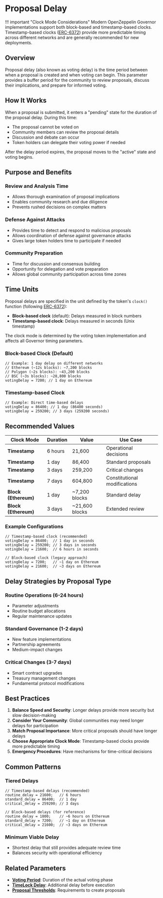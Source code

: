 # Proposal Delay

!!! important "Clock Mode Considerations"
    Modern OpenZeppelin Governor implementations support both block-based and timestamp-based clocks. Timestamp-based clocks ([ERC-6372](https://eips.ethereum.org/EIPS/eip-6372)) provide more predictable timing across different networks and are generally recommended for new deployments.

## Overview

Proposal delay (also known as voting delay) is the time period between when a proposal is created and when voting can begin. This parameter provides a buffer period for the community to review proposals, discuss their implications, and prepare for informed voting.

## How It Works

When a proposal is submitted, it enters a "pending" state for the duration of the proposal delay. During this time:

- The proposal cannot be voted on
- Community members can review the proposal details
- Discussion and debate can occur
- Token holders can delegate their voting power if needed

After the delay period expires, the proposal moves to the "active" state and voting begins.

## Purpose and Benefits

### **Review and Analysis Time**
- Allows thorough examination of proposal implications
- Enables community research and due diligence
- Prevents rushed decisions on complex matters

### **Defense Against Attacks**
- Provides time to detect and respond to malicious proposals
- Allows coordination of defense against governance attacks
- Gives large token holders time to participate if needed

### **Community Preparation**
- Time for discussion and consensus building
- Opportunity for delegation and vote preparation
- Allows global community participation across time zones

## Time Units

Proposal delays are specified in the unit defined by the token's `clock()` function (following [ERC-6372](https://eips.ethereum.org/EIPS/eip-6372)):

- **Block-based clock** (default): Delays measured in block numbers
- **Timestamp-based clock**: Delays measured in seconds (Unix timestamp)

The clock mode is determined by the voting token implementation and affects all Governor timing parameters.

### **Block-based Clock** (Default)
```solidity
// Example: 1 day delay on different networks
// Ethereum (~12s blocks): ~7,200 blocks  
// Polygon (~2s blocks): ~43,200 blocks
// BSC (~3s blocks): ~28,800 blocks
votingDelay = 7200; // 1 day on Ethereum
```

### **Timestamp-based Clock**
```solidity
// Example: Direct time-based delays
votingDelay = 86400; // 1 day (86400 seconds)
votingDelay = 259200; // 3 days (259200 seconds)
```

## Recommended Values

| Clock Mode | Duration | Value | Use Case |
|------------|----------|-------|----------|
| **Timestamp** | 6 hours | 21,600 | Operational decisions |
| **Timestamp** | 1 day | 86,400 | Standard proposals |
| **Timestamp** | 3 days | 259,200 | Critical changes |
| **Timestamp** | 7 days | 604,800 | Constitutional modifications |
| **Block (Ethereum)** | 1 day | ~7,200 blocks | Standard delay |
| **Block (Ethereum)** | 3 days | ~21,600 blocks | Extended review |

### **Example Configurations**

```solidity
// Timestamp-based clock (recommended)
votingDelay = 86400;  // 1 day in seconds
votingDelay = 259200; // 3 days in seconds
votingDelay = 21600;  // 6 hours in seconds

// Block-based clock (legacy approach)
votingDelay = 7200;   // ~1 day on Ethereum
votingDelay = 21600;  // ~3 days on Ethereum
```

## Delay Strategies by Proposal Type

### **Routine Operations** (6-24 hours)
- Parameter adjustments
- Routine budget allocations
- Regular maintenance updates

### **Standard Governance** (1-2 days)
- New feature implementations
- Partnership agreements
- Medium-impact changes

### **Critical Changes** (3-7 days)
- Smart contract upgrades
- Treasury management changes
- Fundamental protocol modifications

## Best Practices

1. **Balance Speed and Security**: Longer delays provide more security but slow decision-making
2. **Consider Your Community**: Global communities may need longer delays for participation
3. **Match Proposal Importance**: More critical proposals should have longer delays
4. **Choose Appropriate Clock Mode**: Timestamp-based clocks provide more predictable timing
5. **Emergency Procedures**: Have mechanisms for time-critical decisions

## Common Patterns

### **Tiered Delays**
```solidity
// Timestamp-based delays (recommended)
routine_delay = 21600;   // 6 hours
standard_delay = 86400;  // 1 day  
critical_delay = 259200; // 3 days

// Block-based delays (for reference)
routine_delay = 1800;    // ~6 hours on Ethereum
standard_delay = 7200;   // ~1 day on Ethereum
critical_delay = 21600;  // ~3 days on Ethereum
```

### **Minimum Viable Delay**
- Shortest delay that still provides adequate review time
- Balances security with operational efficiency

## Related Parameters

- **[Voting Period](voting-period.md)**: Duration of the actual voting phase
- **[TimeLock Delay](timelock-delay.md)**: Additional delay before execution
- **[Proposal Thresholds](proposal-thresholds.md)**: Requirements to create proposals